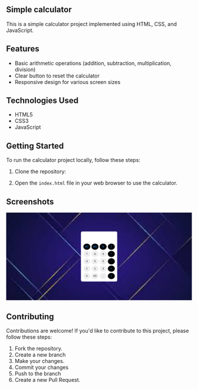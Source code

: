 ## Simple calculator

This is a simple calculator project implemented using HTML, CSS, and JavaScript.

## Features

- Basic arithmetic operations (addition, subtraction, multiplication, division)
- Clear button to reset the calculator
- Responsive design for various screen sizes

## Technologies Used

- HTML5
- CSS3
- JavaScript

## Getting Started

To run the calculator project locally, follow these steps:

1. Clone the repository:

2. Open the `index.html` file in your web browser to use the calculator.

## Screenshots

![Calculator Screenshot](/calculator.png)

## Contributing

Contributions are welcome! If you'd like to contribute to this project, please follow these steps:

1. Fork the repository.
2. Create a new branch 
3. Make your changes.
4. Commit your changes 
5. Push to the branch 
6. Create a new Pull Request.

